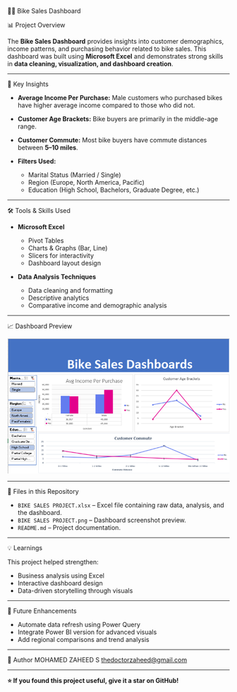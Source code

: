 🚴‍♂️ Bike Sales Dashboard

📊 Project Overview

The **Bike Sales Dashboard** provides insights into customer demographics, income patterns, and purchasing behavior related to bike sales.
This dashboard was built using **Microsoft Excel** and demonstrates strong skills in **data cleaning, visualization, and dashboard creation**.

---
🧩 Key Insights

* **Average Income Per Purchase:**
  Male customers who purchased bikes have higher average income compared to those who did not.
* **Customer Age Brackets:**
  Bike buyers are primarily in the middle-age range.
* **Customer Commute:**
  Most bike buyers have commute distances between **5–10 miles**.
* **Filters Used:**

  * Marital Status (Married / Single)
  * Region (Europe, North America, Pacific)
  * Education (High School, Bachelors, Graduate Degree, etc.)

---

🛠️ Tools & Skills Used

* **Microsoft Excel**

  * Pivot Tables
  * Charts & Graphs (Bar, Line)
  * Slicers for interactivity
  * Dashboard layout design
* **Data Analysis Techniques**

  * Data cleaning and formatting
  * Descriptive analytics
  * Comparative income and demographic analysis

---
 📈 Dashboard Preview

![Bike Sales Dashboard](BIKE%20SALES%20PROJECT.png)

---

📂 Files in this Repository

* `BIKE SALES PROJECT.xlsx` – Excel file containing raw data, analysis, and the dashboard.
* `BIKE SALES PROJECT.png` – Dashboard screenshot preview.
* `README.md` – Project documentation.

---
 💡 Learnings

This project helped strengthen:

* Business analysis using Excel
* Interactive dashboard design
* Data-driven storytelling through visuals

---

🧠 Future Enhancements

* Automate data refresh using Power Query
* Integrate Power BI version for advanced visuals
* Add regional comparisons and trend analysis

---

👤 Author
    MOHAMED ZAHEED S
    thedoctorzaheed@gmail.com

---

**⭐ If you found this project useful, give it a star on GitHub!**
